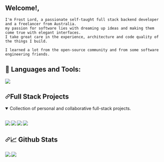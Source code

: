 ## Welcome!,

```
I'm Frost Lord, a passionate self-taught full stack backend developer and a freelancer from Australia.
my passion for software lies with dreaming up ideas and making them come true with elegant interfaces.
I take great care in the experience, architecture and code quality of the things I build.

I learned a lot from the open-source community and from some software engineering friends.
```


## 🧰 Languages and Tools:

<p align="left">
    <img src="https://skillicons.dev/icons?i=git,java,kotlin,nextjs,react,redis,tailwind,py,pug,raspberrypi,swift,tensorflow,ts,workers,vue,postgres,ps,mysql,html,css,grafana,express,dotnet,docker,discord,cloudflare,bash,arduino,mongodb,nginx,nodejs,androidstudio,cassandra,bots,go,haskell,kubernetes,nuxtjs,php,postman,regex,rust,threejs,sass,powershell,electron,js&perline=16" />
</p>

<h2 dir="auto"><a id="user-content-full-stack-projects" class="anchor" aria-hidden="true" href="#full-stack-projects"><svg class="octicon octicon-link" viewBox="0 0 16 16" version="1.1" width="16" height="16" aria-hidden="true"><path d="m7.775 3.275 1.25-1.25a3.5 3.5 0 1 1 4.95 4.95l-2.5 2.5a3.5 3.5 0 0 1-4.95 0 .751.751 0 0 1 .018-1.042.751.751 0 0 1 1.042-.018 1.998 1.998 0 0 0 2.83 0l2.5-2.5a2.002 2.002 0 0 0-2.83-2.83l-1.25 1.25a.751.751 0 0 1-1.042-.018.751.751 0 0 1-.018-1.042Zm-4.69 9.64a1.998 1.998 0 0 0 2.83 0l1.25-1.25a.751.751 0 0 1 1.042.018.751.751 0 0 1 .018 1.042l-1.25 1.25a3.5 3.5 0 1 1-4.95-4.95l2.5-2.5a3.5 3.5 0 0 1 4.95 0 .751.751 0 0 1-.018 1.042.751.751 0 0 1-1.042.018 1.998 1.998 0 0 0-2.83 0l-2.5 2.5a1.998 1.998 0 0 0 0 2.83Z"></path></svg></a>Full Stack Projects</h2>

<details open="">
  <summary> Collection of personal and collaborative full-stack projects. </summary>
  <br>
  <p dir="auto">
    <a href="https://github.com/Frost-Lord/CacheHive">
      <img align="left" src="https://github-readme-stats.vercel.app/api/pin/?username=Frost-Lord&repo=CacheHive&bg_color=0c1014&theme=dark" style="max-width: 100%;">
    </a>
    <a href="https://github.com/Frost-Lord/Docker-code-environment">
      <img align="left" src="https://github-readme-stats.vercel.app/api/pin/?username=Frost-Lord&repo=Docker-code-environment&bg_color=0c1014&theme=dark" style="max-width: 100%;">
    </a>
    <a href="https://github.com/Frost-Lord/BlazeDB">
      <img align="left" src="https://github-readme-stats.vercel.app/api/pin/?username=Frost-Lord&repo=BlazeDB&bg_color=0c1014&theme=dark" style="max-width: 100%;">
    </a>
    <a href="https://github.com/Frost-Lord/Shard-Manager-Database">
      <img align="left" src="https://github-readme-stats.vercel.app/api/pin/?username=Frost-Lord&repo=Shard-Manager-Database&bg_color=0c1014&theme=dark" style="max-width: 100%;">
    </a>
  </p>
</details><br>

<h2 dir="auto"><a id="user-content--github-stats" class="anchor" aria-hidden="true" href="#-github-stats"><svg class="octicon octicon-link" viewBox="0 0 16 16" version="1.1" width="16" height="16" aria-hidden="true"><path d="m7.775 3.275 1.25-1.25a3.5 3.5 0 1 1 4.95 4.95l-2.5 2.5a3.5 3.5 0 0 1-4.95 0 .751.751 0 0 1 .018-1.042.751.751 0 0 1 1.042-.018 1.998 1.998 0 0 0 2.83 0l2.5-2.5a2.002 2.002 0 0 0-2.83-2.83l-1.25 1.25a.751.751 0 0 1-1.042-.018.751.751 0 0 1-.018-1.042Zm-4.69 9.64a1.998 1.998 0 0 0 2.83 0l1.25-1.25a.751.751 0 0 1 1.042.018.751.751 0 0 1 .018 1.042l-1.25 1.25a3.5 3.5 0 1 1-4.95-4.95l2.5-2.5a3.5 3.5 0 0 1 4.95 0 .751.751 0 0 1-.018 1.042.751.751 0 0 1-1.042.018 1.998 1.998 0 0 0-2.83 0l-2.5 2.5a1.998 1.998 0 0 0 0 2.83Z"></path></svg></a><g-emoji class="g-emoji" alias="chart_with_upwards_trend" fallback-src="https://github.githubassets.com/images/icons/emoji/unicode/1f4c8.png">📈</g-emoji> Github Stats</h2>

<a href="https://github.com/Frost-Lord/">
  <img align="center" src="https://github-readme-stats.vercel.app/api/top-langs/?username=Frost-Lord&amp;langs_count=8&amp;tex&amp;title_color=ffffff&amp;text_color=c9cacc&amp;icon_color=2bbc8a&amp;bg_color=0c1014&amp;layout=compact" style="max-width: 100%;">
</a>

<a href="https://github.com/Frost-Lord/">
  <img align="center" src="https://github-readme-stats.vercel.app/api?username=Frost-Lord&count_private=true&show_icons=true&hide_title=true&include_all_commits=true&theme=dark&bg_color=0c1014" style="max-width: 100%;">
</a>

